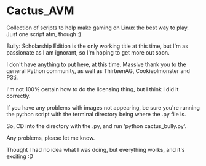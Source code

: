# Cactus_AVM
Collection of scripts to help make gaming on Linux the best way to play. Just one script atm, though :)

Bully: Scholarship Edition is the only working title at this time, but I'm as passionate as I am ignorant, so I'm hoping to get more out soon.

I don't have anything to put here, at this time. Massive thank you to the general Python community, as well as ThirteenAG, Cookieplmonster and P3ti.

I'm not 100% certain how to do the licensing thing, but I think I did it correctly.

If you have any problems with images not appearing, be sure you're running the python script with the terminal directory being where the .py file is.

So, CD into the directory with the .py, and run 'python cactus_bully.py'.

Any problems, please let me know.

Thought I had no idea what I was doing, but everything works, and it's exciting :D
